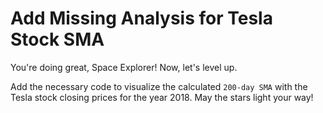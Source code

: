 # Add Missing Analysis for Tesla Stock SMA

You're doing great, Space Explorer! Now, let's level up.

Add the necessary code to visualize the calculated `200-day SMA` with the Tesla stock closing prices for the year 2018. May the stars light your way!